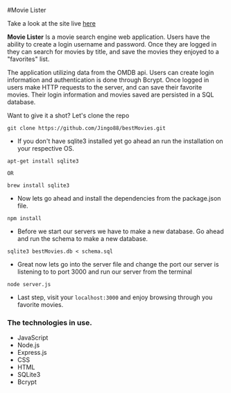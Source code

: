 #Movie Lister

Take a look at the site live [here](jasonng.nyc:5002)

**Movie Lister** Is a movie search engine web application. Users have the ability to create a login username and password. Once they are logged in they can search for movies by title, and save the movies they enjoyed to a "favorites" list. 

The application utilizing data from the OMDB api. Users can create login information and authentication is done through Bcrypt. Once logged in users make HTTP requests to the server, and can save their favorite movies. Their login information and movies saved are persisted in a SQL database. 

Want to give it a shot? Let's clone the repo

```
git clone https://github.com/Jingo88/bestMovies.git
```
* If you don't have sqlite3 installed yet go ahead an run the installation on your respective OS. 

```
apt-get install sqlite3

OR 

brew install sqlite3
```
* Now lets go ahead and install the dependencies from the package.json file. 

```
npm install
```
* Before we start our servers we have to make a new database. Go ahead and run the schema to make a new database.

```
sqlite3 bestMovies.db < schema.sql
```
* Great now lets go into the server file and change the port our server is listening to to port 3000 and run our server from the terminal

```
node server.js
```
* Last step, visit your `localhost:3000` and enjoy browsing through you favorite movies. 

### The technologies in use.

* JavaScript 
* Node.js
* Express.js
* CSS
* HTML
* SQLite3
* Bcrypt
